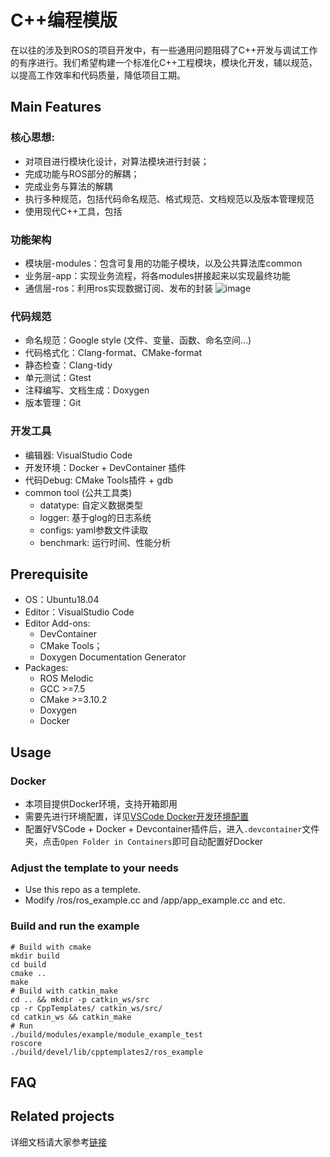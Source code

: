 # C++编程模版
    
在以往的涉及到ROS的项目开发中，有一些通用问题阻碍了C++开发与调试工作的有序进行。我们希望构建一个标准化C++工程模块，模块化开发，辅以规范，以提高工作效率和代码质量，降低项目工期。

## Main Features

### 核心思想:
+ 对项目进行模块化设计，对算法模块进行封装；
+ 完成功能与ROS部分的解耦；
+ 完成业务与算法的解耦
+ 执行多种规范，包括代码命名规范、格式规范、文档规范以及版本管理规范
+ 使用现代C++工具，包括

### 功能架构


 + 模块层-modules：包含可复用的功能子模块，以及公共算法库common
 + 业务层-app：实现业务流程，将各modules拼接起来以实现最终功能
 + 通信层-ros：利用ros实现数据订阅、发布的封装
 ![image](https://sjtu.feishu.cn/space/api/box/stream/download/asynccode/?code=NzliZmQyNjgxZTNiNTNiODIyYTc2ZWMyYWU0NjYyYjNfUlZ0eXZkWUM0VXlvckhqWUxyMkt2YlRweWUzSWQ0dGFfVG9rZW46Ym94Y252UWFybFhNMXhxb0JydU9xZWRGVkplXzE2NzA0NzczOTc6MTY3MDQ4MDk5N19WNA)
### 代码规范
+ 命名规范：Google style  (文件、变量、函数、命名空间…)
+ 代码格式化：Clang-format、CMake-format
+ 静态检查：Clang-tidy
+ 单元测试：Gtest
+ 注释编写、文档生成：Doxygen
+ 版本管理：Git
### 开发工具
+ 编辑器: VisualStudio Code
+ 开发环境：Docker + DevContainer 插件
+ 代码Debug: CMake Tools插件 + gdb
+ common tool (公共工具类)
    + datatype: 自定义数据类型
    + logger: 基于glog的日志系统
    + configs: yaml参数文件读取  
    + benchmark: 运行时间、性能分析


## Prerequisite
+ OS：Ubuntu18.04
+ Editor：VisualStudio Code
+ Editor Add-ons: 
    + DevContainer
    + CMake  Tools；
    + Doxygen  Documentation Generator
+ Packages:
    + ROS Melodic
    + GCC >=7.5
    + CMake >=3.10.2
    + Doxygen
    + Docker
## Usage

### Docker
+ 本项目提供Docker环境，支持开箱即用
+ 需要先进行环境配置，详见[VSCode Docker开发环境配置](https://sjtu.feishu.cn/wiki/wikcnsbnAh5l1UIkUKyYTnz7q1c)
+ 配置好VSCode + Docker + Devcontainer插件后，进入`.devcontainer`文件夹，点击`Open Folder in Containers`即可自动配置好Docker
### Adjust the template to your needs
+ Use this repo as a templete.
+ Modify /ros/ros_example.cc and /app/app_example.cc and etc.


### Build and run the example
```
# Build with cmake
mkdir build
cd build
cmake ..
make
# Build with catkin_make
cd .. && mkdir -p catkin_ws/src
cp -r CppTemplates/ catkin_ws/src/
cd catkin_ws && catkin_make
# Run
./build/modules/example/module_example_test
roscore
./build/devel/lib/cpptemplates2/ros_example
```


## FAQ
## Related projects

详细文档请大家参考[链接](https://sjtu.feishu.cn/docx/Ns7ldBtpJoisyKxcY5Tc3rgSnJc)



